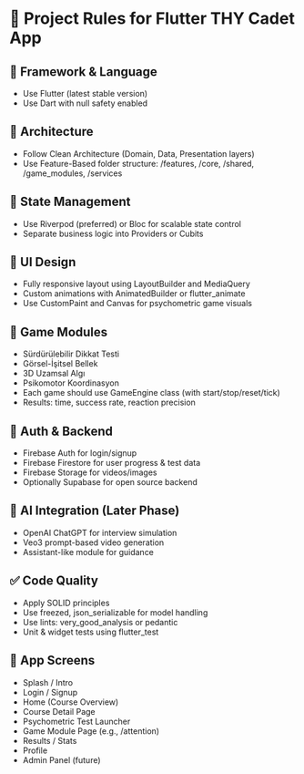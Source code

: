 # 🧱 Project Rules for Flutter THY Cadet App

## 🧰 Framework & Language
- Use Flutter (latest stable version)
- Use Dart with null safety enabled

## 🎯 Architecture
- Follow Clean Architecture (Domain, Data, Presentation layers)
- Use Feature-Based folder structure:
  /features, /core, /shared, /game_modules, /services

## 🔌 State Management
- Use Riverpod (preferred) or Bloc for scalable state control
- Separate business logic into Providers or Cubits

## 🎨 UI Design
- Fully responsive layout using LayoutBuilder and MediaQuery
- Custom animations with AnimatedBuilder or flutter_animate
- Use CustomPaint and Canvas for psychometric game visuals

## 🧠 Game Modules
- Sürdürülebilir Dikkat Testi
- Görsel-İşitsel Bellek
- 3D Uzamsal Algı
- Psikomotor Koordinasyon
- Each game should use GameEngine class (with start/stop/reset/tick)
- Results: time, success rate, reaction precision

## 🔐 Auth & Backend
- Firebase Auth for login/signup
- Firebase Firestore for user progress & test data
- Firebase Storage for videos/images
- Optionally Supabase for open source backend

## 🤖 AI Integration (Later Phase)
- OpenAI ChatGPT for interview simulation
- Veo3 prompt-based video generation
- Assistant-like module for guidance

## ✅ Code Quality
- Apply SOLID principles
- Use freezed, json_serializable for model handling
- Use lints: very_good_analysis or pedantic
- Unit & widget tests using flutter_test

## 📲 App Screens
- Splash / Intro
- Login / Signup
- Home (Course Overview)
- Course Detail Page
- Psychometric Test Launcher
- Game Module Page (e.g., /attention)
- Results / Stats
- Profile
- Admin Panel (future)